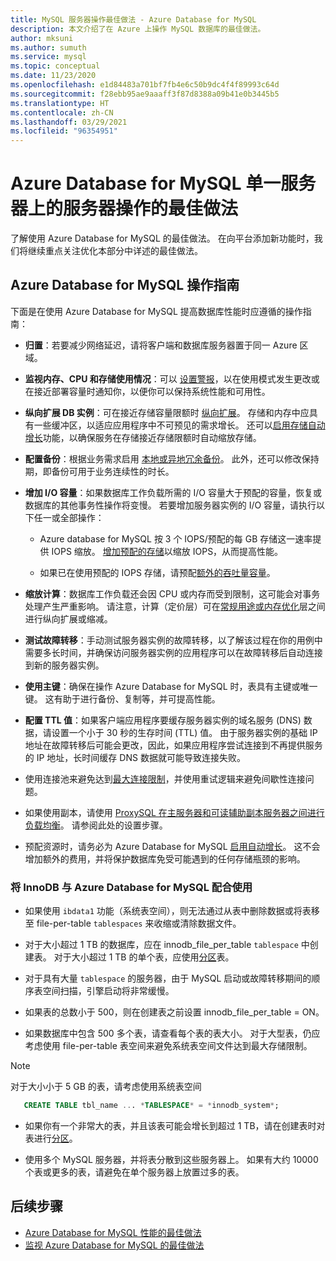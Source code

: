 ```yaml
---
title: MySQL 服务器操作最佳做法 - Azure Database for MySQL
description: 本文介绍了在 Azure 上操作 MySQL 数据库的最佳做法。
author: mksuni
ms.author: sumuth
ms.service: mysql
ms.topic: conceptual
ms.date: 11/23/2020
ms.openlocfilehash: e1d84483a701bf7fb4e6c50b9dc4f4f89993c64d
ms.sourcegitcommit: f28ebb95ae9aaaff3f87d8388a09b41e0b3445b5
ms.translationtype: HT
ms.contentlocale: zh-CN
ms.lasthandoff: 03/29/2021
ms.locfileid: "96354951"
---
```

# <a name="best-practices-for-server-operations-on-azure-database-for-mysql--single-server"></a>Azure Database for MySQL 单一服务器上的服务器操作的最佳做法

了解使用 Azure Database for MySQL 的最佳做法。 在向平台添加新功能时，我们将继续重点关注优化本部分中详述的最佳做法。

## <a name="azure-database-for-mysql-operational-guidelines"></a>Azure Database for MySQL 操作指南 

下面是在使用 Azure Database for MySQL 提高数据库性能时应遵循的操作指南： 

* **归置**：若要减少网络延迟，请将客户端和数据库服务器置于同一 Azure 区域。

* **监视内存、CPU 和存储使用情况**：可以 [设置警报](howto-alert-on-metric.md)，以在使用模式发生更改或在接近部署容量时通知你，以便你可以保持系统性能和可用性。 

* **纵向扩展 DB 实例**：可在接近存储容量限额时 [纵向扩展](howto-create-manage-server-portal.md)。 存储和内存中应具有一些缓冲区，以适应应用程序中不可预见的需求增长。 还可以[启用存储自动增长](howto-auto-grow-storage-portal.md)功能，以确保服务在存储接近存储限额时自动缩放存储。 

* **配置备份**：根据业务需求启用 [本地或异地冗余备份](howto-restore-server-portal.md#set-backup-configuration)。 此外，还可以修改保持期，即备份可用于业务连续性的时长。 

* **增加 I/O 容量**：如果数据库工作负载所需的 I/O 容量大于预配的容量，恢复或数据库的其他事务性操作将变慢。 若要增加服务器实例的 I/O 容量，请执行以下任一或全部操作： 

    * Azure database for MySQL 按 3 个 IOPS/预配的每 GB 存储这一速率提供 IOPS 缩放。 [增加预配的存储](howto-create-manage-server-portal.md#scale-storage-up)以缩放 IOPS，从而提高性能。 

    * 如果已在使用预配的 IOPS 存储，请预配[额外的吞吐量容量](howto-create-manage-server-portal.md#scale-storage-up)。 

* **缩放计算**：数据库工作负载还会因 CPU 或内存而受到限制，这可能会对事务处理产生严重影响。 请注意，计算（定价层）可在[常规用途或内存优化](concepts-pricing-tiers.md)层之间进行纵向扩展或缩减。 

* **测试故障转移**：手动测试服务器实例的故障转移，以了解该过程在你的用例中需要多长时间，并确保访问服务器实例的应用程序可以在故障转移后自动连接到新的服务器实例。

* **使用主键**：确保在操作 Azure Database for MySQL 时，表具有主键或唯一键。 这有助于进行备份、复制等，并可提高性能。

* **配置 TTL 值**：如果客户端应用程序要缓存服务器实例的域名服务 (DNS) 数据，请设置一个小于 30 秒的生存时间 (TTL) 值。 由于服务器实例的基础 IP 地址在故障转移后可能会更改，因此，如果应用程序尝试连接到不再提供服务的 IP 地址，长时间缓存 DNS 数据就可能导致连接失败。

* 使用连接池来避免达到[最大连接限制](concepts-server-parameters.md#max_connections)，并使用重试逻辑来避免间歇性连接问题。 

* 如果使用副本，请使用 [ProxySQL 在主服务器和可读辅助副本服务器之间进行负载均衡](https://techcommunity.microsoft.com/t5/azure-database-for-mysql/scaling-an-azure-database-for-mysql-workload-running-on/ba-p/1105847)。 请参阅此处的设置步骤。 </br> 

* 预配资源时，请务必为 Azure Database for MySQL [启用自动增长](howto-auto-grow-storage-portal.md)。 这不会增加额外的费用，并将保护数据库免受可能遇到的任何存储瓶颈的影响。 </br> 


### <a name="using-innodb-with-azure-database-for-mysql"></a>将 InnoDB 与 Azure Database for MySQL 配合使用

*   如果使用 `ibdata1` 功能（系统表空间），则无法通过从表中删除数据或将表移至 file-per-table `tablespaces` 来收缩或清除数据文件。

* 对于大小超过 1 TB 的数据库，应在 innodb_file_per_table `tablespace` 中创建表。 对于大小超过 1 TB 的单个表，应使用[分区](https://dev.mysql.com/doc/refman/5.7/en/partitioning.html)表。

*   对于具有大量 `tablespace` 的服务器，由于 MySQL 启动或故障转移期间的顺序表空间扫描，引擎启动将非常缓慢。 

* 如果表的总数小于 500，则在创建表之前设置 innodb_file_per_table = ON。

* 如果数据库中包含 500 多个表，请查看每个表的表大小。 对于大型表，仍应考虑使用 file-per-table 表空间来避免系统表空间文件达到最大存储限制。

> [!NOTE]
> 对于大小小于 5 GB 的表，请考虑使用系统表空间 
> ```sql
>    CREATE TABLE tbl_name ... *TABLESPACE* = *innodb_system*;
> ```

* 如果你有一个非常大的表，并且该表可能会增长到超过 1 TB，请在创建表时对表进行[分区](https://dev.mysql.com/doc/refman/5.7/en/partitioning.html)。

* 使用多个 MySQL 服务器，并将表分散到这些服务器上。 如果有大约 10000 个表或更多的表，请避免在单个服务器上放置过多的表。 

## <a name="next-steps"></a>后续步骤
- [Azure Database for MySQL 性能的最佳做法](concept-performance-best-practices.md)
- [监视 Azure Database for MySQL 的最佳做法](concept-monitoring-best-practices.md)
